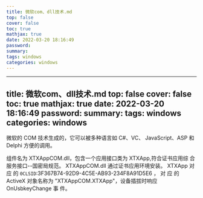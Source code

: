 ```yaml
---
title: 微软com、dll技术.md
top: false
cover: false
toc: true
mathjax: true
date: 2022-03-20 18:16:49
password:
summary:
tags: windows
categories: windows
---
```

---
title: 微软com、dll技术.md
top: false
cover: false
toc: true
mathjax: true
date: 2022-03-20 18:16:49
password:
summary:
tags: windows
categories: windows
---
微软的 COM 技术生成的，它可以被多种语言如 C#、VC、
JavaScript、ASP 和 Delphi 方便的调用。


组件名为 XTXAppCOM.dll，包含一个应用接口类为 XTXApp,符合证书应用综
合服务接口--国密局规范。
XTXAppCOM.dll 通过证书应用环境安装。
XTXApp 对 应 的 `0CLSID`:3F367B74-92D9-4C5E-AB93-234F8A91D5E6 ， 对 应 的
ActiveX 对象名称为 "XTXAppCOM.XTXApp"，设备插拔时响应 OnUsbkeyChange 事
件。
